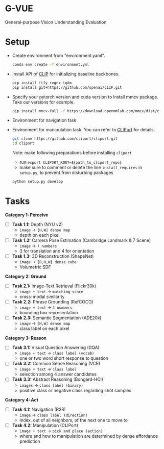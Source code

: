 # G-VUE
General-purpose Vision Understanding Evaluation


# Setup

- Create environment from "environment.yaml".

  ```bash
  conda env create -f environment.yml
  ```

- Install API of [CLIP](https://github.com/openai/CLIP) for initializing baseline backbones.

  ```bash
  pip install ftfy regex tqdm
  pip install git+https://github.com/openai/CLIP.git
  ```

- Specify your pytorch version and cuda version to Install mmcv package. Take our versions for example.

  ```bash
  pip install mmcv-full -f https://download.openmmlab.com/mmcv/dist/cu113/torch1.11.0/index.html
  ```

- Environment for navigation task

- Environment for manipulation task. You can refer to [CLIPort](https://github.com/cliport/cliport) for details.

  ```bash
  git clone https://github.com/cliport/cliport.git
  cd cliport
  ```

  Note: make following preparations before installing `cliport`
  - run `export CLIPORT_ROOT=${path_to_cliport_repo}`
  - make sure to comment or delete the line `install_requires` in `setup.py`, to prevent from disturbing packages

  ```bash
  python setup.py develop
  ```

# Tasks

**Category 1: Perceive** 

* [ ] **Task 1.1:** Depth (NYU v2)
  * `image` → `[H,W] dense map `
  * depth on each pixel
* [ ] **Task 1.2:** Camera Pose Estimation (Cambridge Landmark & 7 Scene)
  * `image` → `7 numbers `
  * 3 for translation and 4 for orientation
* [ ] **Task 1.3:** 3D Reconstruction (ShapeNet)
  * `image` → `[D,H,W] dense cube `
  * Volumetric SDF

**Category 2: Ground** 

* [ ] **Task 2.1:** Image-Text Retrieval (Flickr30k)
  * `image + text` → `matching score`
  * cross-modal similarity
* [ ] **Task 2.2:** Phrase Grounding (RefCOCO)
  * `image + text` → `4 numbers`
  * bounding box representation
* [ ] **Task 2.3:** Semantic Segmentation (ADE20k)
  * `image` → `[H,W] dense map `
  * class label on each pixel

**Category 3: Reason** 

* [ ] **Task 3.1:** Visual Question Answering (GQA)
  * `image + text` → `class label (vocab)`
  * one or two word short response to question
* [ ] **Task 3.2:** Common Sense Reasoning (VCR)
  * `image + text` → `class label`
  * selection among 4 answer candidates
* [ ] **Task 3.3:** Abstract Reasoning (Bongard-HOI)
  * `images` → `class label (binary)`
  * positive class or negative class regarding shot samples

**Category 4: Act** 

* [ ] **Task 4.1:** Navigation (R2R)
  * `image` → `class label (direction)`
  * index, out of all neighbors, of the next one to move to
* [ ] **Task 4.2:** Manipulation (CLIPort)
  * `image + text` → `pick and place (action)`
  * where and how to manipulation are determined by dense affordance prediction
